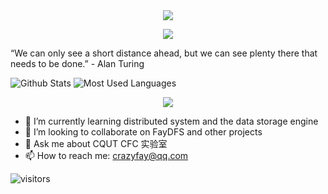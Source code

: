 <div align=center>
  <img src="http://tva1.sinaimg.cn/large/005Uj3w8ly1h5x2o1pdulj30er064wf4.jpg"/>
</div>
                      
<p align="center">
  <img src="https://readme-typing-svg.herokuapp.com/?lines=Welcome+to+my+homepage!;I+am+Fay;A+man+who+likes+to+dream;Let's+crazy+for+code!&font=Fira%20Code&center=true&width=380&height=50&duration=4000&pause=1000">
</p>

“We can only see a short distance ahead, but we can see plenty there that needs to be done.”  - Alan Turing

![Github Stats](https://github-readme-stats.vercel.app/api?username=Kirov7&show_icons=true&theme=dark&count_private=true&hide=issues,contribs)
![Most Used Languages](https://github-readme-stats.vercel.app/api/top-langs/?username=Kirov7&theme=dark&layout=compact&hide=javascript,html,CSS,Smarty)

<div align="center"> <img src="https://activity-graph.herokuapp.com/graph?username=Kirov7&theme=xcode" /> </div>


- 🌱 I’m currently learning distributed system and the data storage engine
- 👯 I’m looking to collaborate on FayDFS and other projects
- 💬 Ask me about CQUT CFC 实验室
- 📫 How to reach me: crazyfay@qq.com

![visitors](https://visitor-badge.glitch.me/badge?page_id=Kirov7.README&left_color=green&right_color=gray)
